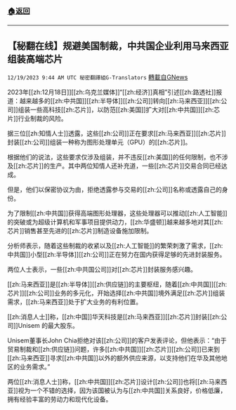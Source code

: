 ###  [:house:返回](README.md)
---


## 【秘翻在线】规避美国制裁，中共国企业利用马来西亚组装高端芯片
`12/19/2023 9:44 AM UTC 秘密翻譯組G-Translators` [轉載自GNews](https://gnews.org/articles/2127892)

2023年[[zh:12月18日]][[zh:乌克兰媒体]]“[[zh:经济]]真相”引述[[zh:路透社]]报道：越来越多的[[zh:中共国]][[zh:半导体]][[zh:公司]]转向[[zh:马来西亚]][[zh:公司]]组装一些高科技[[zh:芯片]]，以防范[[zh:美国]]扩大对[[zh:中共国]][[zh:芯片]]行业制裁的风险。

据三位[[zh:知情人士]]透露，这些[[zh:公司]]正在要求[[zh:马来西亚]][[zh:芯片]]封装[[zh:公司]]组装一种称为图形处理单元（GPU）的[[zh:芯片]]。

根据他们的说法，这些要求仅涉及组装，并不违反[[zh:美国]]的任何限制，也不涉及[[zh:芯片]]的生产。其中两位知情人还补充道，一些[[zh:芯片]]交易合同已经达成。

但是，他们以保密协议为由，拒绝透露参与交易的[[zh:公司]]名称或透露自己的身份。

为了限制[[zh:中共国]]获得高端图形处理器，这些处理器可以推动[[zh:人工智能]]的突破或为超级计算机和军事项目提供动力，[[zh:华盛顿]]越来越多地对其[[zh:芯片]]销售甚至先进的[[zh:芯片]]制造设备施加限制。

分析师表示，随着这些制裁的收紧以及[[zh:人工智能]]的繁荣刺激了需求，[[zh:中共国]]小型[[zh:半导体]][[zh:公司]]正在努力在国内获得足够的先进封装服务。

两位人士表示，一些[[zh:中共国公司]]对[[zh:芯片]]封装服务感兴趣。

[[zh:马来西亚]]是[[zh:半导体]][[zh:供应链]]的主要枢纽，随着[[zh:中共国]][[zh:芯片]][[zh:公司]]业务的多元化，开始选择[[zh:中共国]]境外满足[[zh:芯片]]组装需求，[[zh:马来西亚]]处于扩大业务的有利位置。

[[zh:消息人士]]称，[[zh:中国]]华天科技是[[zh:马来西亚]][[zh:芯片]]封装[[zh:公司]]Unisem 的最大股东。

Unisem董事长John Chia拒绝对该[[zh:公司]]的客户发表评论，但他表示：“由于贸易制裁和[[zh:供应链]]问题，许多[[zh:中共国]][[zh:芯片]][[zh:公司]]已来到[[zh:马来西亚]]寻求[[zh:中共国]]以外的额外供应来源，以支持他们在华及其他地区的业务需求。”

两位[[zh:消息人士]]称，[[zh:中共国]][[zh:芯片]]设计[[zh:公司]]也将[[zh:马来西亚]]视为一个不错的选择，因为该国被认为与[[zh:中共国]]关系良好，价格低廉，拥有经验丰富的劳动力和现代化设备。
